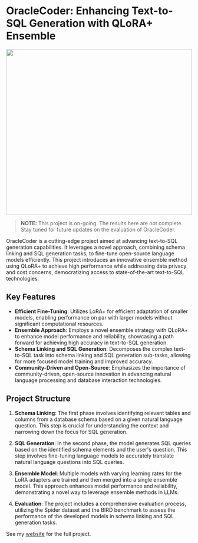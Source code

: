 # OracleCoder: Enhancing Text-to-SQL Generation with QLoRA+ Ensemble

<img src="https://arxiv.org/html/2402.05120v1/x1.png" width="100%" height="450px"></img>


> **NOTE:** This project is on-going. The results here are not complete. Stay tuned for future updates on the evaluation of OracleCoder.

OracleCoder is a cutting-edge project aimed at advancing text-to-SQL generation capabilities. It leverages a novel approach, combining schema linking and SQL generation tasks, to fine-tune open-source language models efficiently. This project introduces an innovative ensemble method using QLoRA+ to achieve high performance while addressing data privacy and cost concerns, democratizing access to state-of-the-art text-to-SQL technologies.

## Key Features

- **Efficient Fine-Tuning**: Utilizes LoRA+ for efficient adaptation of smaller models, enabling performance on par with larger models without significant computational resources.
- **Ensemble Approach**: Employs a novel ensemble strategy with QLoRA+ to enhance model performance and reliability, showcasing a path forward for achieving high accuracy in text-to-SQL generation.
- **Schema Linking and SQL Generation**: Decomposes the complex text-to-SQL task into schema linking and SQL generation sub-tasks, allowing for more focused model training and improved accuracy.
- **Community-Driven and Open-Source**: Emphasizes the importance of community-driven, open-source innovation in advancing natural language processing and database interaction technologies.

## Project Structure

1. **Schema Linking**: The first phase involves identifying relevant tables and columns from a database schema based on a given natural language question. This step is crucial for understanding the context and narrowing down the focus for SQL generation.

2. **SQL Generation**: In the second phase, the model generates SQL queries based on the identified schema elements and the user's question. This step involves fine-tuning language models to accurately translate natural language questions into SQL queries.

3. **Ensemble Model**: Multiple models with varying learning rates for the LoRA adapters are trained and then merged into a single ensemble model. This approach enhances model performance and reliability, demonstrating a novel way to leverage ensemble methods in LLMs.

4. **Evaluation**: The project includes a comprehensive evaluation process, utilizing the Spider dataset and the BIRD benchmark to assess the performance of the developed models in schema linking and SQL generation tasks.

See my [website](https://jordandeklerk.github.io/project/oraclecoder/) for the full project.
